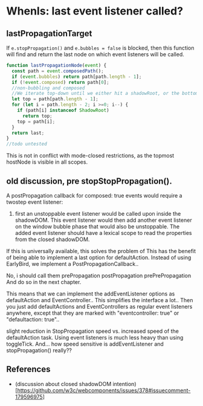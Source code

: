 # WhenIs: last event listener called?

## lastPropagationTarget

If `e.stopPropagation()` and `e.bubbles = false` is blocked, then this function will find and return the last node on which event listeners will be called.

```javascript
function lastPropagationNode(event) {
  const path = event.composedPath();
  if (event.bubbles) return path[path.length - 1];
  if (!event.composed) return path[0];
  //non-bubbling and composed
  //We iterate top-down until we either hit a shadowRoot, or the bottom
  let top = path[path.length - 1];
  for (let i = path.length - 2; i >=0; i--) {
    if (path[i] instanceof ShadowRoot)
      return top;
    top = path[i];
  }
  return last;
}
//todo untested
```

This is not in conflict with mode-closed restrictions, as the topmost hostNode is visible in all scopes.

## old discussion, pre stopStopPropagation().

A postPropagation callback for composed: true events would require a twostep event listener:

1. first an unstoppable event listener would be called upon inside the shadowDOM. This event listener would then add another event listener on the window bubble phase that would also be unstoppable. The added event listener should have a lexical scope to read the properties from the closed shadowDOM.

If this is universally available, this solves the problem of This has the benefit of being able to implement a last option for defaultAction. Instead of using EarlyBird, we implement a PostPropagationCallback..

No, i should call them prePropagation postPropagation prePrePropagation And do so in the next chapter.

This means that we can implement the addEventListener options as defaultAction and EventController.. This simplifies the interface a lot.. Then you just add defaultActions and EventControllers as regular event listeners anywhere, except that they are marked with "eventcontroller: true" or "defaultaction: true"..

slight reduction in StopPropagation speed vs. increased speed of the defaultAction task. Using event listeners is much less heavy than using toggleTick. And... how speed sensitive is addEventListener and stopPropagation() really??

## References

* (discussion about closed shadowDOM intention)[https://github.com/w3c/webcomponents/issues/378#issuecomment-179596975]